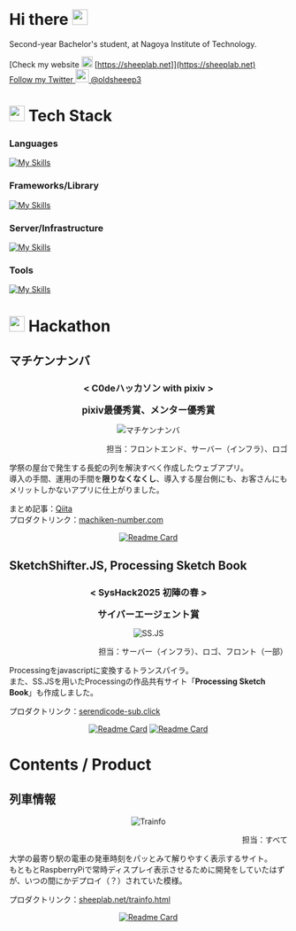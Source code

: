 # Hi there <img src="https://media.giphy.com/media/hvRJCLFzcasrR4ia7z/giphy.gif" width="28" style="margin-bottom: -0.1em"> 

Second-year Bachelor's student, at Nagoya Institute of Technology.

[Check my website <img src="https://media.giphy.com/media/FkdU6Or6txxpPdOsL8/giphy.gif?cid=ecf05e4740k9d5k00n0bcnjo0nvwh2q9539inmtes8ocjaqb&ep=v1_stickers_search&rid=giphy.gif&ct=s" width="20" style="margin-bottom: -0.3em"> [https://sheeplab.net]](https://sheeplab.net)<br>
[Follow my Twitter <img src="https://media.giphy.com/media/KZhMoo6BxiylmJooMk/giphy.gif?cid=ecf05e47z9rymw6bb2nqi5ugyspctfv2osgkvg4ozd4rjbyf&ep=v1_stickers_search&rid=giphy.gif&ct=s" width="24" style="margin-bottom: -0.1em"> @oldsheeep3](https://x.com/oldsheeep3)


# <img src="https://media.giphy.com/media/SvLQ270MWY0GpztVjo/giphy.gif?cid=ecf05e47h5kng9lxlh5tdz6j86qitn9ht98is7epuyw448z6&ep=v1_stickers_search&rid=giphy.gif&ct=e" width="28" style="margin-bottom: -0.2em"> Tech Stack

### Languages
[![My Skills](https://skillicons.dev/icons?i=py,ts,html,css,js,php)](https://skillicons.dev)

### Frameworks/Library
[![My Skills](https://skillicons.dev/icons?i=react,nextjs,nodejs)](https://skillicons.dev)

### Server/Infrastructure
[![My Skills](https://skillicons.dev/icons?i=aws,azure,linux,arch,nginx)](https://skillicons.dev)

### Tools
[![My Skills](https://skillicons.dev/icons?i=git,github,githubactions,docker,vscode,postman)](https://skillicons.dev)

# <img src="https://media.giphy.com/media/xUOrvZ4p5o3QlIumZO/giphy.gif?cid=ecf05e47djqzana6hptmsbo4cu80zwu9y7b8bo71n90u0pom&ep=v1_stickers_search&rid=giphy.gif&ct=s" width="28"  style="margin-bottom: -0.2em"> Hackathon 

## マチケンナンバ

<div align="center">

### < C0deハッカソン with pixiv >
<span style="font-size: 120%;font-weight:bold">pixiv最優秀賞、メンター優秀賞</span>

<img src="https://sheeplab.net/com/img/machiken.png" alt="マチケンナンバ" style="max-width: 500px"/>

</div>
<div align="right">

担当：フロントエンド、サーバー（インフラ）、ロゴ

</div>

学祭の屋台で発生する長蛇の列を解決すべく作成したウェブアプリ。<br>
導入の手間、運用の手間を**限りなくなくし**、導入する屋台側にも、お客さんにもメリットしかないアプリに仕上がりました。

まとめ記事：[Qiita](https://qiita.com/shima14142/items/de1c328d233a6248518a)<br>
プロダクトリンク：[machiken-number.com](https://machiken-number.com)

<div align="center">

[![Readme Card](https://github-readme-stats.vercel.app/api/pin/?username=inukaki&repo=MachikenNumber)](https://github.com/inukaki/MachikenNumber)

</div>

## SketchShifter.JS, Processing Sketch Book

<div  align="center">

### < SysHack2025 初陣の春 >
<span style="font-size: 120%;font-weight:bold">サイバーエージェント賞</span>

<img src="https://sheeplab.net/com/img/ssjs.webp" alt="SS.JS" style="max-width: 500px"/>

</div>

<div  align="right">

担当：サーバー（インフラ）、ロゴ、フロント（一部）

</div>

Processingをjavascriptに変換するトランスパイラ。<br>
また、SS.JSを用いたProcessingの作品共有サイト「**Processing Sketch Book**」も作成しました。

プロダクトリンク：[serendicode-sub.click](https://www.serendicode-sub.click/)

<div align="center">

[![Readme Card](https://github-readme-stats.vercel.app/api/pin/?username=sketchshifter&repo=sketchshifter_compiler
)](https://github.com/SketchShifter/sketchshifter_compiler)
[![Readme Card](https://github-readme-stats.vercel.app/api/pin/?username=sketchshifter&repo=sketchshifter_front
)](https://github.com/SketchShifter/sketchshifter_front)

</div>


# Contents / Product

## 列車情報

<div  align="center">

<img src="https://sheeplab.net/com/img/sheeplab-trainfo.png" alt="Trainfo" style="max-width: 500px"/>

</div>

<div  align="right">

担当：すべて

</div>

大学の最寄り駅の電車の発車時刻をパッとみて解りやすく表示するサイト。<br>
もともとRaspberryPiで常時ディスプレイ表示させるために開発をしていたはずが、いつの間にかデプロイ（？）されていた模様。

プロダクトリンク：[sheeplab.net/trainfo.html](https://sheeplab.net/trainfo.html)

<div align="center">

[![Readme Card](https://github-readme-stats.vercel.app/api/pin/?username=oldsheeep3&repo=sheeplab.net-trainfo
)](https://github.com/oldsheeep3/sheeplab.net-trainfo)

</div>


















